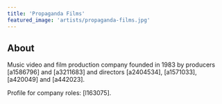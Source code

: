 ```yaml
---
title: 'Propaganda Films'
featured_image: 'artists/propaganda-films.jpg'
---
```


## About

Music video and film production company founded in 1983 by producers [a1586796] and [a3211683] and directors [a2404534], [a1571033], [a420049] and [a442023].

Profile for company roles: [l163075].
